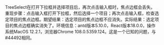 TreeSelect在打开下拉框并选择项目后，再次点击输入框时，焦点边框会丢失。重现步骤：点击输入框打开下拉框，然后选择一个项目；再次点击输入框，检查选定项目的焦点边框。期望结果：选定项目的焦点边框不应消失。实际结果：选定项目的焦点边框确实消失了。环境信息：antd版本5.10.0，React版本18.0.0，操作系统MacOS 12.2.1，浏览器Chrome 108.0.5359.124。这是一个已知的问题，与#44492相同。
